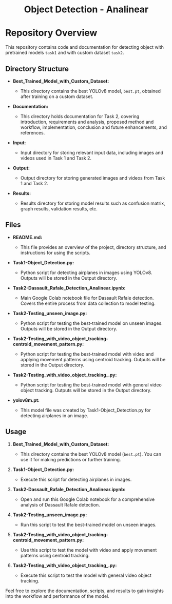 <h1 align="center"> Object Detection - Analinear</h1>

# Repository Overview

This repository contains code and documentation for detecting object with pretrained models `task1` and with custom dataset `task2`.

## Directory Structure

- **Best_Trained_Model_with_Custom_Dataset:**
  - This directory contains the best YOLOv8 model, `best.pt`, obtained after training on a custom dataset.

- **Documentation:**
  - This directory holds documentation for Task 2, covering introduction, requirements and analysis, proposed method and workflow, implementation, conclusion and future enhancements, and references.

- **Input:**
  - Input directory for storing relevant input data, including images and videos used in Task 1 and Task 2.

- **Output:**
  - Output directory for storing generated images and videos from Task 1 and Task 2.

- **Results:**
  - Results directory for storing model results such as confusion matrix, graph results, validation results, etc.

## Files

- **README.md:**
  - This file provides an overview of the project, directory structure, and instructions for using the scripts.

- **Task1-Object_Detection.py:**
  - Python script for detecting airplanes in images using YOLOv8. Outputs will be stored in the Output directory.

- **Task2-Dassault_Rafale_Detection_Analinear.ipynb:**
  - Main Google Colab notebook file for Dassault Rafale detection. Covers the entire process from data collection to model testing.

- **Task2-Testing_unseen_image.py:**
  - Python script for testing the best-trained model on unseen images. Outputs will be stored in the Output directory.

- **Task2-Testing_with_video_object_tracking-centroid_movement_pattern.py:**
  - Python script for testing the best-trained model with video and applying movement patterns using centroid tracking. Outputs will be stored in the Output directory.

- **Task2-Testing_with_video_object_tracking_.py:**
  - Python script for testing the best-trained model with general video object tracking. Outputs will be stored in the Output directory.

- **yolov8m.pt:**
  - This model file was created by Task1-Object_Detection.py for detecting airplanes in an image.

## Usage

1. **Best_Trained_Model_with_Custom_Dataset:**
   - This directory contains the best YOLOv8 model (`best.pt`). You can use it for making predictions or further training.

2. **Task1-Object_Detection.py:**
   - Execute this script for detecting airplanes in images.

3. **Task2-Dassault_Rafale_Detection_Analinear.ipynb:**
   - Open and run this Google Colab notebook for a comprehensive analysis of Dassault Rafale detection.

4. **Task2-Testing_unseen_image.py:**
   - Run this script to test the best-trained model on unseen images.

5. **Task2-Testing_with_video_object_tracking-centroid_movement_pattern.py:**
   - Use this script to test the model with video and apply movement patterns using centroid tracking.

6. **Task2-Testing_with_video_object_tracking_.py:**
   - Execute this script to test the model with general video object tracking.

Feel free to explore the documentation, scripts, and results to gain insights into the workflow and performance of the model.
